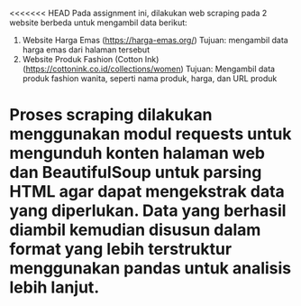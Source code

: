 <<<<<<< HEAD
Pada assignment ini, dilakukan web scraping pada 2 website berbeda untuk mengambil data berikut:

1. Website Harga Emas (https://harga-emas.org/)
   Tujuan: mengambil data harga emas dari halaman tersebut
2. Website Produk Fashion (Cotton Ink) (https://cottonink.co.id/collections/women)
   Tujuan: Mengambil data produk fashion wanita, seperti nama produk, harga, dan URL produk

Proses scraping dilakukan menggunakan modul requests untuk mengunduh konten halaman web dan BeautifulSoup untuk parsing HTML agar dapat mengekstrak data yang diperlukan. Data yang berhasil diambil kemudian disusun dalam format yang lebih terstruktur menggunakan pandas untuk analisis lebih lanjut.
=======
